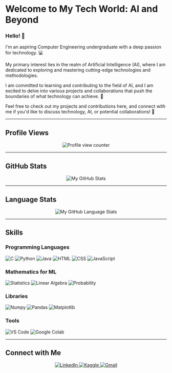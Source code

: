 # **Welcome to My Tech World: AI and Beyond**

### Hello! 🌟

I'm an aspiring Computer Engineering undergraduate with a deep passion for technology. 💻

My primary interest lies in the realm of Artificial Intelligence (AI), where I am dedicated to exploring and mastering cutting-edge technologies and methodologies.

I am committed to learning and contributing to the field of AI, and I am excited to delve into various projects and collaborations that push the boundaries of what technology can achieve. 🚀

Feel free to check out my projects and contributions here, and connect with me if you'd like to discuss technology, AI, or potential collaborations! 🤝

---
## Profile Views
<p align="center">
  <img src="https://komarev.com/ghpvc/?username=HaninMustafa9" alt="Profile view counter" />
</p>

---
## GitHub Stats
<p align="center">
  <img src="https://github-readme-stats.vercel.app/api/?username=HaninMustafa9&count_private=true&theme=tokyonight&showicons=true" alt="My GitHub Stats" />
</p>

---
## Language Stats
<p align="center">
  <img src="https://github-readme-stats.vercel.app/api/top-langs/?username=HaninMustafa9&langs_count=5&theme=tokyonight" alt="My GitHub Language Stats" />
</p>

---
## Skills
### Programming Languages
<p>
  <img src="https://img.shields.io/badge/C-%2300599C?style=for-the-badge&logo=c&logoColor=white" alt="C" />
  <img src="https://img.shields.io/badge/Python-%2314354C?style=for-the-badge&logo=python&logoColor=white" alt="Python" />
  <img src="https://img.shields.io/badge/Java-%23E34A86?style=for-the-badge&logo=java&logoColor=white" alt="Java" />
  <img src="https://img.shields.io/badge/HTML-%23E34F26?style=for-the-badge&logo=html5&logoColor=white" alt="HTML" />
  <img src="https://img.shields.io/badge/CSS-%231572B6?style=for-the-badge&logo=css3&logoColor=white" alt="CSS" />
  <img src="https://img.shields.io/badge/JavaScript-%23F7DF1C?style=for-the-badge&logo=javascript&logoColor=white" alt="JavaScript" />
</p>

### Mathematics for ML
<p>
  <img src="https://img.shields.io/badge/Statistics-%233D3D3D?style=for-the-badge&logo=statistics&logoColor=white" alt="Statistics" />
  <img src="https://img.shields.io/badge/Linear_Algebra-%233D3D3D?style=for-the-badge&logo=linear-algebra&logoColor=white" alt="Linear Algebra" />
  <img src="https://img.shields.io/badge/Probability-%233D3D3D?style=for-the-badge&logo=probability&logoColor=white" alt="Probability" />
</p>

### Libraries
<p>
  <img src="https://img.shields.io/badge/Numpy-%23013243?style=for-the-badge&logo=numpy&logoColor=white" alt="Numpy" />
  <img src="https://img.shields.io/badge/Pandas-%23150458?style=for-the-badge&logo=pandas&logoColor=white" alt="Pandas" />
  <img src="https://img.shields.io/badge/Matplotlib-%2300A3E0?style=for-the-badge&logo=matplotlib&logoColor=white" alt="Matplotlib" />
</p>

### Tools
<p>
  <img src="https://img.shields.io/badge/VS%20Code-%23007ACC?style=for-the-badge&logo=visual-studio-code&logoColor=white" alt="VS Code" />
  <img src="https://img.shields.io/badge/Google_Colab-%234B32C3?style=for-the-badge&logo=googlecolab&logoColor=white" alt="Google Colab" />
</p>

---
## Connect with Me
<p align="center">
  <a href="https://www.linkedin.com/in/haninmustafa/" target="_blank" rel="noopener noreferrer">
    <img src="https://img.shields.io/badge/LinkedIn-%230077B5?style=for-the-badge&logo=linkedin&logoColor=white" alt="LinkedIn" />
  </a>
  <a href="https://www.kaggle.com/haninmustafa" target="_blank" rel="noopener noreferrer">
    <img src="https://img.shields.io/badge/Kaggle-%23005B72?style=for-the-badge&logo=kaggle&logoColor=white" alt="Kaggle" />
  </a>
  <a href="mailto:haninmustafa520@gmail.com" target="_blank" rel="noopener noreferrer">
    <img src="https://img.shields.io/badge/Gmail-%23D14836?style=for-the-badge&logo=gmail&logoColor=white" alt="Gmail" />
  </a>
</p>


<!---
HaninMustafa9/HaninMustafa9 is a ✨ special ✨ repository because its `README.md` (this file) appears on your GitHub profile.
You can click the Preview link to take a look at your changes.
--->
